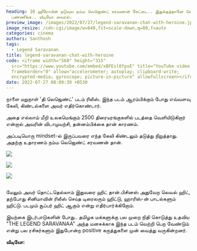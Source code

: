 ```yaml
---
heading: 10 ஹீரோயின் நடுவுல நம்ம லெஜெண்ட் சரவணன் சேட்டை.. இதுக்குத்தானே வெயிட்
  பண்ணீங்க.. வீடியோ வைரல்.
preview_image: /images/2022/07/27/legend-saravanan-chat-with-heroine.jpeg
image_resize: /cdn-cgi/image/w=640,fit=scale-down,q=80,f=auto
categories: cinema
authors: Santhosh
tags:
  - Legend Saravanan
title: legend-saravanan-chat-with-heroine
code: <iframe width="560" height="315"
  src="https://www.youtube.com/embed/xBFEsl0fpxE" title="YouTube video player"
  frameborder="0" allow="accelerometer; autoplay; clipboard-write;
  encrypted-media; gyroscope; picture-in-picture" allowfullscreen></iframe>
date: 2022-07-27 08:09:39 +0530
---
```

நாளை மறுநாள் 'தி லெஜெண்ட்' படம் ரிலீஸ். இந்த படம் ஆரம்பிக்கும் போது எவ்வளவு கேலி, கிண்டல்களை அவர் எதிர்கொண்டார்.

அதை எல்லாம் மீறி உலகமெங்கும் 2500 திரையரங்குகளில் படத்தை வெளியிடுகிறார் என்றால் அவரின் விடாமுயற்சி, தன்னம்பிக்கை தான் காரணம்.

அப்படியொரு mindset-ல் இருப்பவரை எந்த கேலி கிண்டலும் தடுத்து நிறுத்தாது. அதற்கு உதாரணம் நம்ம லெஜெண்ட் சரவணன் தான்.

![](/images/2022/07/27/legend-saravana-chat-heroin-video.jpeg)

![](/images/2022/07/27/legend-saravana-chat-heroin-video-1.jpeg)

![](/images/2022/07/27/legend-saravana-chat-heroin-video-2.jpeg)

![]()

மேலும் அவர் தொட்டதெல்லாம் இதுவரை ஹிட் தான்.பிசினஸ் அதுவேற லெவல் ஹிட், தற்போது சினிமாவின் ரிலீஸ் செய்த டிரைலரும் ஹிட்டு, ஹாரிஸ்-ன் பாடல்களும் ஹிட்டு. படமும் சூப்பர் ஹிட்  ஆகும் என்று எதிர்பார்க்கிறோம்.

இயற்கை இடர்பாடுகளின் போது.. தமிழக மக்களுக்கு பல முறை நிதி கொடுத்து உதவிய "THE LEGEND SARAVANAA" அந்த மனசுக்காக இந்த படம் வெற்றி பெற வேண்டும் என்று பல ரசிகர்களும் இதுபோன்ற positive கருத்துகளை முன் வைத்து வருகின்றனர்.

**வீடியோ:**